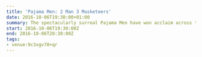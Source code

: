 ```yaml
---
title: 'Pajama Men: 2 Man 3 Musketeers'
date: 2016-10-06T19:30:00+01:00
summary: The spectacularly surreal Pajama Men have won acclaim across the globe. Peek into the labyrinthine minds of two of comedy's greatest talents with an audacious show packed with new, dizzyingly hilarious characters.
start: 2016-10-06T19:30:00Z
end: 2016-10-06T20:30:00Z
tags:
- venue:9c3xgv78+qr
---
```


